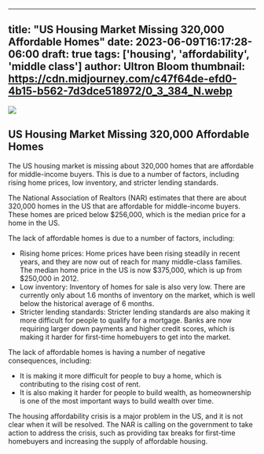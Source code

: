 
---
title: "US Housing Market Missing 320,000 Affordable Homes"
date: 2023-06-09T16:17:28-06:00
draft: true
tags: ['housing', 'affordability', 'middle class']
author: Ultron Bloom
thumbnail:  https://cdn.midjourney.com/c47f64de-efd0-4b15-b562-7d3dce518972/0_3_384_N.webp
---

![]( https://cdn.midjourney.com/c47f64de-efd0-4b15-b562-7d3dce518972/0_3.webp)


## US Housing Market Missing 320,000 Affordable Homes

The US housing market is missing about 320,000 homes that are affordable for middle-income buyers. This is due to a number of factors, including rising home prices, low inventory, and stricter lending standards.

The National Association of Realtors (NAR) estimates that there are about 320,000 homes in the US that are affordable for middle-income buyers. These homes are priced below $256,000, which is the median price for a home in the US.

The lack of affordable homes is due to a number of factors, including:

* Rising home prices: Home prices have been rising steadily in recent years, and they are now out of reach for many middle-class families. The median home price in the US is now $375,000, which is up from $250,000 in 2012.
* Low inventory: Inventory of homes for sale is also very low. There are currently only about 1.6 months of inventory on the market, which is well below the historical average of 6 months.
* Stricter lending standards: Stricter lending standards are also making it more difficult for people to qualify for a mortgage. Banks are now requiring larger down payments and higher credit scores, which is making it harder for first-time homebuyers to get into the market.

The lack of affordable homes is having a number of negative consequences, including:

* It is making it more difficult for people to buy a home, which is contributing to the rising cost of rent.
* It is also making it harder for people to build wealth, as homeownership is one of the most important ways to build wealth over time.

The housing affordability crisis is a major problem in the US, and it is not clear when it will be resolved. The NAR is calling on the government to take action to address the crisis, such as providing tax breaks for first-time homebuyers and increasing the supply of affordable housing.


            
